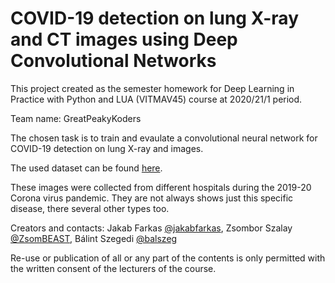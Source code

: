 # COVID-19 detection on lung X-ray and CT images using Deep Convolutional Networks

This project created as the semester homework for Deep Learning in Practice with Python and LUA (VITMAV45) course at 2020/21/1 period.

Team name: GreatPeakyKoders

The chosen task is to train and evaulate a convolutional neural network for COVID-19 detection on lung X-ray and images.

The used dataset can be found [here](https://github.com/ieee8023/covid-chestxray-dataset).

These images were collected from different hospitals during the 2019-20 Corona virus pandemic. They are not always shows just this specific disease, there several other types too.

Creators and contacts: Jakab Farkas [@jakabfarkas](https://github.com/jakabfarkas), Zsombor Szalay [@ZsomBEAST](https://github.com/ZsomBEAST), Bálint Szegedi [@balszeg](https://github.com/balszeg)

Re-use or publication of all or any part of the contents is only permitted with the written consent of the lecturers of the course.
